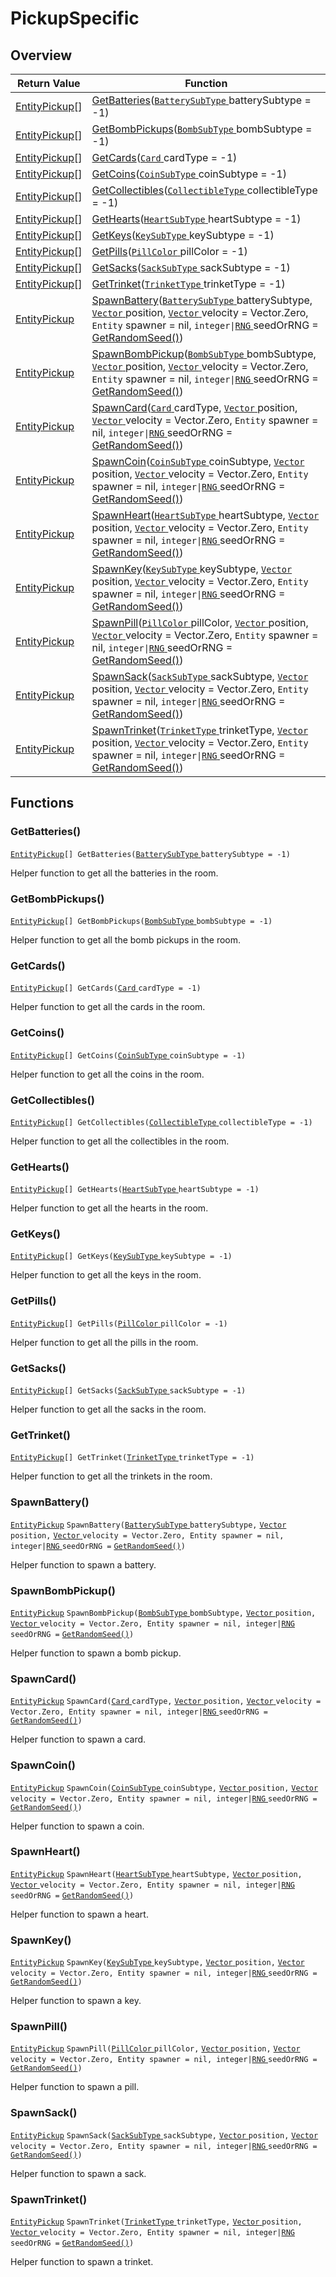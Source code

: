 # PickupSpecific

## Overview

| Return Value                                                                  | Function                                                                                                                                                                                                                                                                                                                                                                                                                                                                     |
| ----------------------------------------------------------------------------- | ---------------------------------------------------------------------------------------------------------------------------------------------------------------------------------------------------------------------------------------------------------------------------------------------------------------------------------------------------------------------------------------------------------------------------------------------------------------------------- |
| [EntityPickup](https://wofsauge.github.io/IsaacDocs/rep/EntityPickup.html)\[] | [GetBatteries](pickupspecific.md#getbatteries)([`BatterySubType` ](https://wofsauge.github.io/IsaacDocs/rep/enums/BatterySubType.html)batterySubtype = -1)                                                                                                                                                                                                                                                                                                                   |
| [EntityPickup](https://wofsauge.github.io/IsaacDocs/rep/EntityPickup.html)\[] | [GetBombPickups](pickupspecific.md#getbombpickups)([`BombSubType` ](https://wofsauge.github.io/IsaacDocs/rep/enums/BombSubType.html)bombSubtype = -1)                                                                                                                                                                                                                                                                                                                        |
| [EntityPickup](https://wofsauge.github.io/IsaacDocs/rep/EntityPickup.html)\[] | [GetCards](pickupspecific.md#getcards)([`Card` ](https://wofsauge.github.io/IsaacDocs/rep/enums/Card.html)cardType = -1)                                                                                                                                                                                                                                                                                                                                                     |
| [EntityPickup](https://wofsauge.github.io/IsaacDocs/rep/EntityPickup.html)\[] | [GetCoins](pickupspecific.md#getcoins)([`CoinSubType` ](https://wofsauge.github.io/IsaacDocs/rep/enums/CoinSubType.html)coinSubtype = -1)                                                                                                                                                                                                                                                                                                                                    |
| [EntityPickup](https://wofsauge.github.io/IsaacDocs/rep/EntityPickup.html)\[] | [GetCollectibles](pickupspecific.md#getcollectibles)([`CollectibleType` ](https://wofsauge.github.io/IsaacDocs/rep/enums/CollectibleType.html)collectibleType = -1)                                                                                                                                                                                                                                                                                                          |
| [EntityPickup](https://wofsauge.github.io/IsaacDocs/rep/EntityPickup.html)\[] | [GetHearts](pickupspecific.md#gethearts)([`HeartSubType` ](https://wofsauge.github.io/IsaacDocs/rep/enums/HeartSubType.html)heartSubtype = -1)                                                                                                                                                                                                                                                                                                                               |
| [EntityPickup](https://wofsauge.github.io/IsaacDocs/rep/EntityPickup.html)\[] | [GetKeys](pickupspecific.md#getkeys)([`KeySubType` ](https://wofsauge.github.io/IsaacDocs/rep/enums/KeySubType.html)keySubtype = -1)                                                                                                                                                                                                                                                                                                                                         |
| [EntityPickup](https://wofsauge.github.io/IsaacDocs/rep/EntityPickup.html)\[] | [GetPills](pickupspecific.md#getpills)([`PillColor` ](https://wofsauge.github.io/IsaacDocs/rep/enums/PillColor.html)pillColor = -1)                                                                                                                                                                                                                                                                                                                                          |
| [EntityPickup](https://wofsauge.github.io/IsaacDocs/rep/EntityPickup.html)\[] | [GetSacks](pickupspecific.md#getsacks)([`SackSubType` ](https://wofsauge.github.io/IsaacDocs/rep/enums/SackSubType.html)sackSubtype = -1)                                                                                                                                                                                                                                                                                                                                    |
| [EntityPickup](https://wofsauge.github.io/IsaacDocs/rep/EntityPickup.html)\[] | [GetTrinket](pickupspecific.md#gettrinket)([`TrinketType` ](https://wofsauge.github.io/IsaacDocs/rep/enums/TrinketType.html)trinketType = -1)                                                                                                                                                                                                                                                                                                                                |
| [EntityPickup](https://wofsauge.github.io/IsaacDocs/rep/EntityPickup.html)    | [SpawnBattery](pickupspecific.md#spawnbattery)([`BatterySubType` ](https://wofsauge.github.io/IsaacDocs/rep/enums/BatterySubType.html)batterySubtype, [`Vector` ](https://wofsauge.github.io/IsaacDocs/rep/Vector.html)position, [`Vector` ](https://wofsauge.github.io/IsaacDocs/rep/Vector.html)velocity = Vector.Zero, `Entity` spawner = nil, `integer\|`[`RNG` ](https://wofsauge.github.io/IsaacDocs/rep/RNG.html)seedOrRNG = [GetRandomSeed()](rng.md#getrandomseed)) |
| [EntityPickup](https://wofsauge.github.io/IsaacDocs/rep/EntityPickup.html)    | [SpawnBombPickup](pickupspecific.md#spawnbombpickup)([`BombSubType` ](https://wofsauge.github.io/IsaacDocs/rep/enums/BombSubType.html)bombSubtype, [`Vector` ](https://wofsauge.github.io/IsaacDocs/rep/Vector.html)position, [`Vector` ](https://wofsauge.github.io/IsaacDocs/rep/Vector.html)velocity = Vector.Zero, `Entity` spawner = nil, `integer\|`[`RNG` ](https://wofsauge.github.io/IsaacDocs/rep/RNG.html)seedOrRNG = [GetRandomSeed()](rng.md#getrandomseed))    |
| [EntityPickup](https://wofsauge.github.io/IsaacDocs/rep/EntityPickup.html)    | [SpawnCard](pickupspecific.md#spawncard)([`Card` ](https://wofsauge.github.io/IsaacDocs/rep/enums/Card.html)cardType, [`Vector` ](https://wofsauge.github.io/IsaacDocs/rep/Vector.html)position, [`Vector` ](https://wofsauge.github.io/IsaacDocs/rep/Vector.html)velocity = Vector.Zero, `Entity` spawner = nil, `integer\|`[`RNG` ](https://wofsauge.github.io/IsaacDocs/rep/RNG.html)seedOrRNG = [GetRandomSeed()](rng.md#getrandomseed))                                 |
| [EntityPickup](https://wofsauge.github.io/IsaacDocs/rep/EntityPickup.html)    | [SpawnCoin](pickupspecific.md#spawncoin)([`CoinSubType` ](https://wofsauge.github.io/IsaacDocs/rep/enums/CoinSubType.html)coinSubtype, [`Vector` ](https://wofsauge.github.io/IsaacDocs/rep/Vector.html)position, [`Vector` ](https://wofsauge.github.io/IsaacDocs/rep/Vector.html)velocity = Vector.Zero, `Entity` spawner = nil, `integer\|`[`RNG` ](https://wofsauge.github.io/IsaacDocs/rep/RNG.html)seedOrRNG = [GetRandomSeed()](rng.md#getrandomseed))                |
| [EntityPickup](https://wofsauge.github.io/IsaacDocs/rep/EntityPickup.html)    | [SpawnHeart](pickupspecific.md#spawnheart)([`HeartSubType` ](https://wofsauge.github.io/IsaacDocs/rep/enums/HeartSubType.html)heartSubtype, [`Vector` ](https://wofsauge.github.io/IsaacDocs/rep/Vector.html)position, [`Vector` ](https://wofsauge.github.io/IsaacDocs/rep/Vector.html)velocity = Vector.Zero, `Entity` spawner = nil, `integer\|`[`RNG` ](https://wofsauge.github.io/IsaacDocs/rep/RNG.html)seedOrRNG = [GetRandomSeed()](rng.md#getrandomseed))           |
| [EntityPickup](https://wofsauge.github.io/IsaacDocs/rep/EntityPickup.html)    | [SpawnKey](pickupspecific.md#spawnkey)([`KeySubType` ](https://wofsauge.github.io/IsaacDocs/rep/enums/KeySubType.html)keySubtype, [`Vector` ](https://wofsauge.github.io/IsaacDocs/rep/Vector.html)position, [`Vector` ](https://wofsauge.github.io/IsaacDocs/rep/Vector.html)velocity = Vector.Zero, `Entity` spawner = nil, `integer\|`[`RNG` ](https://wofsauge.github.io/IsaacDocs/rep/RNG.html)seedOrRNG = [GetRandomSeed()](rng.md#getrandomseed))                     |
| [EntityPickup](https://wofsauge.github.io/IsaacDocs/rep/EntityPickup.html)    | [SpawnPill](pickupspecific.md#spawnpill)([`PillColor` ](https://wofsauge.github.io/IsaacDocs/rep/enums/PillColor.html)pillColor, [`Vector` ](https://wofsauge.github.io/IsaacDocs/rep/Vector.html)position, [`Vector` ](https://wofsauge.github.io/IsaacDocs/rep/Vector.html)velocity = Vector.Zero, `Entity` spawner = nil, `integer\|`[`RNG` ](https://wofsauge.github.io/IsaacDocs/rep/RNG.html)seedOrRNG = [GetRandomSeed()](rng.md#getrandomseed))                      |
| [EntityPickup](https://wofsauge.github.io/IsaacDocs/rep/EntityPickup.html)    | [SpawnSack](pickupspecific.md#spawnsack)([`SackSubType` ](https://wofsauge.github.io/IsaacDocs/rep/enums/SackSubType.html)sackSubtype, [`Vector` ](https://wofsauge.github.io/IsaacDocs/rep/Vector.html)position, [`Vector` ](https://wofsauge.github.io/IsaacDocs/rep/Vector.html)velocity = Vector.Zero, `Entity` spawner = nil, `integer\|`[`RNG` ](https://wofsauge.github.io/IsaacDocs/rep/RNG.html)seedOrRNG = [GetRandomSeed()](rng.md#getrandomseed))                |
| [EntityPickup](https://wofsauge.github.io/IsaacDocs/rep/EntityPickup.html)    | [SpawnTrinket](pickupspecific.md#spawntrinket)([`TrinketType` ](https://wofsauge.github.io/IsaacDocs/rep/enums/TrinketType.html)trinketType, [`Vector` ](https://wofsauge.github.io/IsaacDocs/rep/Vector.html)position, [`Vector` ](https://wofsauge.github.io/IsaacDocs/rep/Vector.html)velocity = Vector.Zero, `Entity` spawner = nil, `integer\|`[`RNG` ](https://wofsauge.github.io/IsaacDocs/rep/RNG.html)seedOrRNG = [GetRandomSeed()](rng.md#getrandomseed))          |

## Functions

### GetBatteries()

[`EntityPickup`](https://wofsauge.github.io/IsaacDocs/rep/EntityPickup.html)`[] GetBatteries(`[`BatterySubType` ](https://wofsauge.github.io/IsaacDocs/rep/enums/BatterySubType.html)`batterySubtype = -1)`

Helper function to get all the batteries in the room.

### GetBombPickups()

[`EntityPickup`](https://wofsauge.github.io/IsaacDocs/rep/EntityPickup.html)`[] GetBombPickups(`[`BombSubType` ](https://wofsauge.github.io/IsaacDocs/rep/enums/BombSubType.html)`bombSubtype = -1)`

Helper function to get all the bomb pickups in the room.

### GetCards()

[`EntityPickup`](https://wofsauge.github.io/IsaacDocs/rep/EntityPickup.html)`[] GetCards(`[`Card` ](https://wofsauge.github.io/IsaacDocs/rep/enums/Card.html)`cardType = -1)`

Helper function to get all the cards in the room.

### GetCoins()

[`EntityPickup`](https://wofsauge.github.io/IsaacDocs/rep/EntityPickup.html)`[] GetCoins(`[`CoinSubType` ](https://wofsauge.github.io/IsaacDocs/rep/enums/CoinSubType.html)`coinSubtype = -1)`

Helper function to get all the coins in the room.

### GetCollectibles()

[`EntityPickup`](https://wofsauge.github.io/IsaacDocs/rep/EntityPickup.html)`[] GetCollectibles(`[`CollectibleType` ](https://wofsauge.github.io/IsaacDocs/rep/enums/CollectibleType.html)`collectibleType = -1)`

Helper function to get all the collectibles in the room.

### GetHearts()

[`EntityPickup`](https://wofsauge.github.io/IsaacDocs/rep/EntityPickup.html)`[] GetHearts(`[`HeartSubType` ](https://wofsauge.github.io/IsaacDocs/rep/enums/HeartSubType.html)`heartSubtype = -1)`

Helper function to get all the hearts in the room.

### GetKeys()

[`EntityPickup`](https://wofsauge.github.io/IsaacDocs/rep/EntityPickup.html)`[] GetKeys(`[`KeySubType` ](https://wofsauge.github.io/IsaacDocs/rep/enums/KeySubType.html)`keySubtype = -1)`

Helper function to get all the keys in the room.

### GetPills()

[`EntityPickup`](https://wofsauge.github.io/IsaacDocs/rep/EntityPickup.html)`[] GetPills(`[`PillColor` ](https://wofsauge.github.io/IsaacDocs/rep/enums/PillColor.html)`pillColor = -1)`

Helper function to get all the pills in the room.

### GetSacks()

[`EntityPickup`](https://wofsauge.github.io/IsaacDocs/rep/EntityPickup.html)`[] GetSacks(`[`SackSubType` ](https://wofsauge.github.io/IsaacDocs/rep/enums/SackSubType.html)`sackSubtype = -1)`

Helper function to get all the sacks in the room.

### GetTrinket()

[`EntityPickup`](https://wofsauge.github.io/IsaacDocs/rep/EntityPickup.html)`[] GetTrinket(`[`TrinketType` ](https://wofsauge.github.io/IsaacDocs/rep/enums/TrinketType.html)`trinketType = -1)`

Helper function to get all the trinkets in the room.

### SpawnBattery()

[`EntityPickup`](https://wofsauge.github.io/IsaacDocs/rep/EntityPickup.html) `SpawnBattery(`[`BatterySubType` ](https://wofsauge.github.io/IsaacDocs/rep/enums/BatterySubType.html)`batterySubtype,` [`Vector` ](https://wofsauge.github.io/IsaacDocs/rep/Vector.html)`position,` [`Vector` ](https://wofsauge.github.io/IsaacDocs/rep/Vector.html)`velocity = Vector.Zero, Entity spawner = nil, integer|`[`RNG` ](https://wofsauge.github.io/IsaacDocs/rep/RNG.html)`seedOrRNG =` [`GetRandomSeed()`](rng.md#getrandomseed)`)`

Helper function to spawn a battery.

### SpawnBombPickup()

[`EntityPickup`](https://wofsauge.github.io/IsaacDocs/rep/EntityPickup.html) `SpawnBombPickup(`[`BombSubType` ](https://wofsauge.github.io/IsaacDocs/rep/enums/BombSubType.html)`bombSubtype,` [`Vector` ](https://wofsauge.github.io/IsaacDocs/rep/Vector.html)`position,` [`Vector` ](https://wofsauge.github.io/IsaacDocs/rep/Vector.html)`velocity = Vector.Zero, Entity spawner = nil, integer|`[`RNG` ](https://wofsauge.github.io/IsaacDocs/rep/RNG.html)`seedOrRNG =` [`GetRandomSeed()`](rng.md#getrandomseed)`)`

Helper function to spawn a bomb pickup.

### SpawnCard()

[`EntityPickup`](https://wofsauge.github.io/IsaacDocs/rep/EntityPickup.html) `SpawnCard(`[`Card` ](https://wofsauge.github.io/IsaacDocs/rep/enums/Card.html)`cardType,` [`Vector` ](https://wofsauge.github.io/IsaacDocs/rep/Vector.html)`position,` [`Vector` ](https://wofsauge.github.io/IsaacDocs/rep/Vector.html)`velocity = Vector.Zero, Entity spawner = nil, integer|`[`RNG` ](https://wofsauge.github.io/IsaacDocs/rep/RNG.html)`seedOrRNG =` [`GetRandomSeed()`](rng.md#getrandomseed)`)`

Helper function to spawn a card.

### SpawnCoin()

[`EntityPickup`](https://wofsauge.github.io/IsaacDocs/rep/EntityPickup.html) `SpawnCoin(`[`CoinSubType` ](https://wofsauge.github.io/IsaacDocs/rep/enums/CoinSubType.html)`coinSubtype,` [`Vector` ](https://wofsauge.github.io/IsaacDocs/rep/Vector.html)`position,` [`Vector` ](https://wofsauge.github.io/IsaacDocs/rep/Vector.html)`velocity = Vector.Zero, Entity spawner = nil, integer|`[`RNG` ](https://wofsauge.github.io/IsaacDocs/rep/RNG.html)`seedOrRNG =` [`GetRandomSeed()`](rng.md#getrandomseed)`)`

Helper function to spawn a coin.

### SpawnHeart()

[`EntityPickup`](https://wofsauge.github.io/IsaacDocs/rep/EntityPickup.html) `SpawnHeart(`[`HeartSubType` ](https://wofsauge.github.io/IsaacDocs/rep/enums/HeartSubType.html)`heartSubtype,` [`Vector` ](https://wofsauge.github.io/IsaacDocs/rep/Vector.html)`position,` [`Vector` ](https://wofsauge.github.io/IsaacDocs/rep/Vector.html)`velocity = Vector.Zero, Entity spawner = nil, integer|`[`RNG` ](https://wofsauge.github.io/IsaacDocs/rep/RNG.html)`seedOrRNG =` [`GetRandomSeed()`](rng.md#getrandomseed)`)`

Helper function to spawn a heart.

### SpawnKey()

[`EntityPickup`](https://wofsauge.github.io/IsaacDocs/rep/EntityPickup.html) `SpawnKey(`[`KeySubType` ](https://wofsauge.github.io/IsaacDocs/rep/enums/KeySubType.html)`keySubtype,` [`Vector` ](https://wofsauge.github.io/IsaacDocs/rep/Vector.html)`position,` [`Vector` ](https://wofsauge.github.io/IsaacDocs/rep/Vector.html)`velocity = Vector.Zero, Entity spawner = nil, integer|`[`RNG` ](https://wofsauge.github.io/IsaacDocs/rep/RNG.html)`seedOrRNG =` [`GetRandomSeed()`](rng.md#getrandomseed)`)`

Helper function to spawn a key.

### SpawnPill()

[`EntityPickup`](https://wofsauge.github.io/IsaacDocs/rep/EntityPickup.html) `SpawnPill(`[`PillColor` ](https://wofsauge.github.io/IsaacDocs/rep/enums/PillColor.html)`pillColor,` [`Vector` ](https://wofsauge.github.io/IsaacDocs/rep/Vector.html)`position,` [`Vector` ](https://wofsauge.github.io/IsaacDocs/rep/Vector.html)`velocity = Vector.Zero, Entity spawner = nil, integer|`[`RNG` ](https://wofsauge.github.io/IsaacDocs/rep/RNG.html)`seedOrRNG =` [`GetRandomSeed()`](rng.md#getrandomseed)`)`

Helper function to spawn a pill.

### SpawnSack()

[`EntityPickup`](https://wofsauge.github.io/IsaacDocs/rep/EntityPickup.html) `SpawnSack(`[`SackSubType` ](https://wofsauge.github.io/IsaacDocs/rep/enums/SackSubType.html)`sackSubtype,` [`Vector` ](https://wofsauge.github.io/IsaacDocs/rep/Vector.html)`position,` [`Vector` ](https://wofsauge.github.io/IsaacDocs/rep/Vector.html)`velocity = Vector.Zero, Entity spawner = nil, integer|`[`RNG` ](https://wofsauge.github.io/IsaacDocs/rep/RNG.html)`seedOrRNG =` [`GetRandomSeed()`](rng.md#getrandomseed)`)`

Helper function to spawn a sack.

### SpawnTrinket()

[`EntityPickup`](https://wofsauge.github.io/IsaacDocs/rep/EntityPickup.html) `SpawnTrinket(`[`TrinketType` ](https://wofsauge.github.io/IsaacDocs/rep/enums/TrinketType.html)`trinketType,` [`Vector` ](https://wofsauge.github.io/IsaacDocs/rep/Vector.html)`position,` [`Vector` ](https://wofsauge.github.io/IsaacDocs/rep/Vector.html)`velocity = Vector.Zero, Entity spawner = nil, integer|`[`RNG` ](https://wofsauge.github.io/IsaacDocs/rep/RNG.html)`seedOrRNG =` [`GetRandomSeed()`](rng.md#getrandomseed)`)`

Helper function to spawn a trinket.
